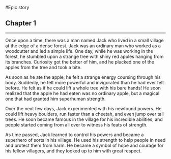 #Epic story
## Chapter 1
---
Once upon a time, there was a man named Jack who lived in a small village at the edge of a dense forest. Jack was an ordinary man who worked as a woodcutter and led a simple life. One day, while he was working in the forest, he stumbled upon a strange tree with shiny red apples hanging from its branches. Curiosity got the better of him, and he plucked one of the apples from the tree and took a bite.

As soon as he ate the apple, he felt a strange energy coursing through his body. Suddenly, he felt more powerful and invigorated than he had ever felt before. He felt as if he could lift a whole tree with his bare hands! He soon realized that the apple he had eaten was no ordinary apple, but a magical one that had granted him superhuman strength.

Over the next few days, Jack experimented with his newfound powers. He could lift heavy boulders, run faster than a cheetah, and even jump over tall trees. He soon became famous in the village for his incredible abilities, and people started coming from all over to witness his feats of strength.

As time passed, Jack learned to control his powers and became a superhero of sorts in his village. He used his strength to help people in need and protect them from harm. He became a symbol of hope and courage for his fellow villagers, and they looked up to him with great respect.
